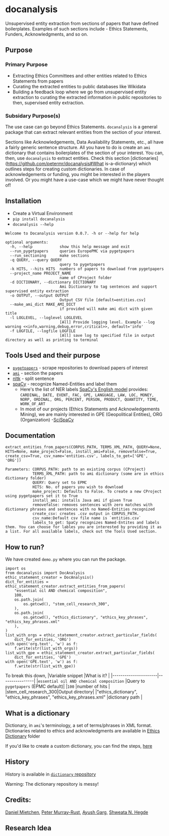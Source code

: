 # docanalysis
Unsupervised entity extraction from sections of papers that have defined boilerplates. Examples of such sections include - Ethics Statements, Funders, Acknowledgments, and so on. 

## Purpose
### Primary Purpose
- Extracting Ethics Committees and other entities related to Ethics Statements from papers
- Curating the extracted entities to public databases like Wikidata
- Building a feedback loop where we go from unsupervised entity extraction to curating the extracted information in public repositories to then, supervised entity extraction.  

### Subsidary Purpose(s)
The use case can go beyond Ethics Statements. `docanalysis` is a general package that can extract relevant entities from the section of your interest.

Sections like Acknowledgements, Data Availability Statements, etc., all have a fairly generic sentence structure. All you have to do is create an `ami` dictionary that contains boilerplates of the section of your interest. You can, then, use `docanalysis` to extract entities. Check this section [dictionaries](https://github.com/petermr/docanalysis#What is-a-dictionary) which outlines steps for creating custom dictionaries. In case of acknowledgements or funding, you might be interested in the players involved. Or you might have a use-case which we might have never thought of!
## Installation 
- Create a Virtual Environment
- `pip install docanalysis`
- `docanalysis --help`
```
Welcome to Docanalysis version 0.0.7. -h or --help for help

optional arguments:
  -h, --help            show this help message and exit
  --run_pygetpapers     queries EuropePMC via pygetpapers
  --run_sectioning      make sections
  -q QUERY, --query QUERY
                        query to pygetpapers
  -k HITS, --hits HITS  numbers of papers to download from pygetpapers
  --project_name PROJECT_NAME
                        name of CProject folder
  -d DICTIONARY, --dictionary DICTIONARY
                        Ami Dictionary to tag sentences and support supervised entity extraction
  -o OUTPUT, --output OUTPUT
                        Output CSV file [default=entities.csv]
  --make_ami_dict MAKE_AMI_DICT
                        if provided will make ami dict with given title
  -l LOGLEVEL, --loglevel LOGLEVEL
                        [All] Provide logging level. Example --log warning <<info,warning,debug,error,critical>>, default='info'
  -f LOGFILE, --logfile LOGFILE
                        [All] save log to specified file in output directory as well as printing to terminal
```

## Tools Used and their purpose
- [`pygetpapers`](https://github.com/petermr/pygetpapers) - scrape repositories to download papers of interest
- [`ami`](https://github.com/petermr/ami3) - section the papers
- [nltk](https://www.nltk.org/) - split sentence
- [spaCy](https://spacy.io/) - recognize Named-Entities and label them
    - Here's the list of NER labels [SpaCy's English model](https://spacy.io/models/en) provides:  
     `CARDINAL, DATE, EVENT, FAC, GPE, LANGUAGE, LAW, LOC, MONEY, NORP, ORDINAL, ORG, PERCENT, PERSON, PRODUCT, QUANTITY, TIME, WORK_OF_ART`
    - In most of our projects (Ethics Statements and Acknowledgements Mining), we are mainly interested in GPE (Geopolitical Entities), ORG (Organization)
 -[SciSpaCy](https://allenai.github.io/scispacy/)
## Documentation

```
extract_entities_from_papers(CORPUS_PATH, TERMS_XML_PATH, QUERY=None, HITS=None, make_project=False, install_ami=False, removefalse=True, create_csv=True, csv_name='entities.csv', labels_to_get=['GPE', 'ORG'])
```

```
Parameters: CORPUS_PATH: path to an existing corpus (CProject)
            TERMS_XML_PATH: path to ami dictionary (some are in ethics dictionary folder)
            QUERY: Query set to EPMC 
            HITS: No. of papers you wish to download 
            make_project: Defaults to False. To create a new CProject using pygetpapers set it to True                          
            install_ami: installs Java ami if given True
            removefalse: removes sentences with zero matches with dictionary phrases and sentences with no Named-Entities recognized
            create_csv: creates .csv output in CORPUS_PATH. 
            csv_name:Default csv file name is `entities.csv`
            labels_to_get: SpaCy recognizes Named-Entites and labels them. You can choose for lables you are interested by providing it as a list. For all available labels, check out the Tools Used section. 
```
## How to run?
We have created `demo.py` where you can run the package. 

```
import os
from docanalysis import DocAnalysis
ethic_statement_creator = DocAnalysis()
dict_for_entities = ethic_statement_creator.extract_entities_from_papers(
    "essential oil AND chemical composition",
    100,
    os.path.join(
        os.getcwd(), "stem_cell_research_300",
    ),
    os.path.join(
        os.getcwd(), "ethics_dictionary", "ethics_key_phrases", "ethics_key_phrases.xml"
    ),
)
list_with_orgs = ethic_statement_creator.extract_particular_fields(
    dict_for_entities, 'ORG')
with open('org.text', 'w') as f:
    f.write(str(list_with_orgs))
list_with_gpe = ethic_statement_creator.extract_particular_fields(
    dict_for_entities, 'GPE')
with open('GPE.text', 'w') as f:
    f.write(str(list_with_gpe))
```
To break this down, 
|Variable snippet      |What is it?     |
|----------------------|----------------|
|`essential oil AND chemical composition` |Query to `pygetpapers` (EPMC default)|
|`100`                 |number of hits  |
|stem_cell_research_300|Output directory|
|"ethics_dictionary", "ethics_key_phrases", "ethics_key_phrases.xml"     |dictionary path |

## What is a dictionary

Dictionary, in `ami`'s terminology, a set of terms/phrases in XML format. 
Dictionaries related to ethics and acknowledgments are available in [Ethics Dictionary](https://github.com/petermr/docanalysis/tree/main/ethics_dictionary) folder

If you'd like to create a custom dictionary, you can find the steps, [here](https://github.com/petermr/tigr2ess/blob/master/dictionaries/TUTORIAL.md)

## History

History is available in [`dictionary` repository](https://github.com/petermr/dictionary/blob/main/ethics_statement_project/ethics_statement_project.md)   

Warning: The dictionary repository is messy! 

## Credits: 
[Daniel Mietchen](https://github.com/Daniel-Mietchen), [Peter Murray-Rust](https://github.com/petermr), [Ayush Garg](https://github.com/ayush4921), [Shweata N. Hegde](https://github.com/ShweataNHegde/)

## Research Idea
